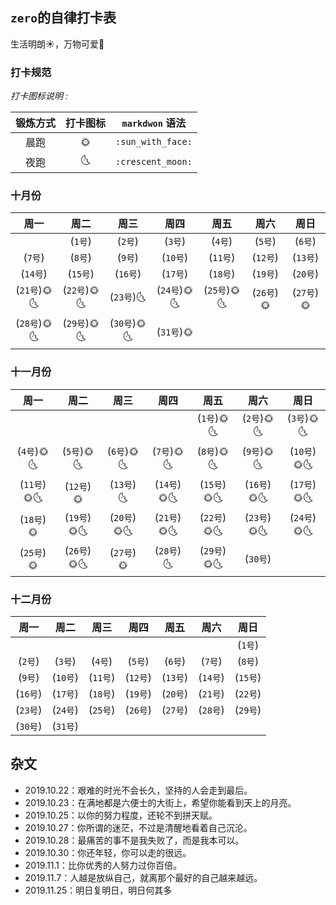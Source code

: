 ## `zero`的自律打卡表
生活明朗:sunny:，万物可爱:cherry_blossom:



### 打卡规范

*打卡图标说明 :*

|  锻炼方式  |  打卡图标  |  `markdwon` 语法  |
| :-------: | :-------: | :---------------: |
| 晨跑      |    🌞     | `:sun_with_face:` |
| 夜跑      |    🌜     | `:crescent_moon:` |

### 十月份
|      周一     |     周二     |     周三      |     周四      |      周五      |     周六      |     周日      |
| :-----------: | :---------: | :-----------: | :-----------: | :-----------: | :-----------: | :-----------: |
|        | (`1号`)     | (`2号`)      | (`3号`)      | (`4号`)     | (`5号`)       | (`6号`)       |
| (`7号`)       | (`8号`)      | (`9号`)      | (`10号`)     | (`11号`)     | (`12号`)      | (`13号`)      |
| (`14号`)      | (`15号`)     | (`16号`)      | (`17号`)      | (`18号`)      | (`19号`)    | (`20号`)  |
| (`21号`)🌞🌜  | (`22号`)🌞🌜 | (`23号`)🌜  | (`24号`)🌞🌜  | (`25号`)🌞🌜  | (`26号`)🌞    | (`27号`)🌞  |
| (`28号`)🌞🌜  | (`29号`)🌞🌜 | (`30号`)🌞🌜 |(`31号`)🌞||||


### 十一月份
|      周一     |     周二     |     周三      |     周四      |      周五      |     周六      |     周日      |
| :-----------: | :---------: | :-----------: | :-----------: | :-----------: | :-----------: | :-----------: |
|    |   |          |    | (`1号`)🌞🌜  | (`2号`)🌞🌜  | (`3号`)🌞🌜   |
| (`4号`)🌞🌜  | (`5号`)🌞🌜 | (`6号`)🌞🌜 | (`7号`)🌞🌜 | (`8号`)🌞🌜 | (`9号`)🌞🌜 | (`10号`)🌞🌜 |
| (`11号`)🌞🌜  | (`12号`)🌞   | (`13号`)🌜    | (`14号`)🌞🌜  | (`15号`)🌞🌜  | (`16号`)🌞🌜 | (`17号`)🌞🌜 |
| (`18号`)🌞  | (`19号`)🌞🌜 | (`20号`)🌞🌜 | (`21号`)🌞🌜  | (`22号`)🌞🌜  | (`23号`)🌞🌜  | (`24号`)🌞🌜  |
| (`25号`)🌞    | (`26号`)🌞🌜 |(`27号`)🌞|(`28号`)🌜|(`29号`)🌞🌜|(`30号`)||


### 十二月份
|      周一     |     周二     |     周三      |     周四      |      周五      |     周六      |     周日      |
| :-----------: | :---------: | :-----------: | :-----------: | :-----------: | :-----------: | :-----------: |
|  |  |  |  |  |  | (`1号`) |
| (`2号`) | (`3号`)     | (`4号`)      | (`5号`)      | (`6号`)      | (`7号`)      | (`8号`)      |
| (`9号`)      | (`10号`)    | (`11号`)     | (`12号`)      | (`13号`)      | (`14号`)      | (`15号`)      |
| (`16号`)      | (`17号`)    | (`18号`)      | (`19号`)      | (`20号`)    | (`21号`)      | (`22号`)      |
| (`23号`)      | (`24号`)     | (`25号`)      | (`26号`)      | (`27号`)      | (`28号`)      | (`29号`)      |
| (`30号`)    | (`31号`)    |       |||||





## 杂文

- 2019.10.22：艰难的时光不会长久，坚持的人会走到最后。
- 2019.10.23：在满地都是六便士的大街上，希望你能看到天上的月亮。
- 2019.10.25：以你的努力程度，还轮不到拼天赋。
- 2019.10.27：你所谓的迷茫，不过是清醒地看着自己沉沦。
- 2019.10.28：最痛苦的事不是我失败了，而是我本可以。
- 2019.10.30：你还年轻，你可以走的很远。
- 2019.11.1：比你优秀的人努力过你百倍。
- 2019.11.7：人越是放纵自己，就离那个最好的自己越来越远。
- 2019.11.25：明日复明日，明日何其多
